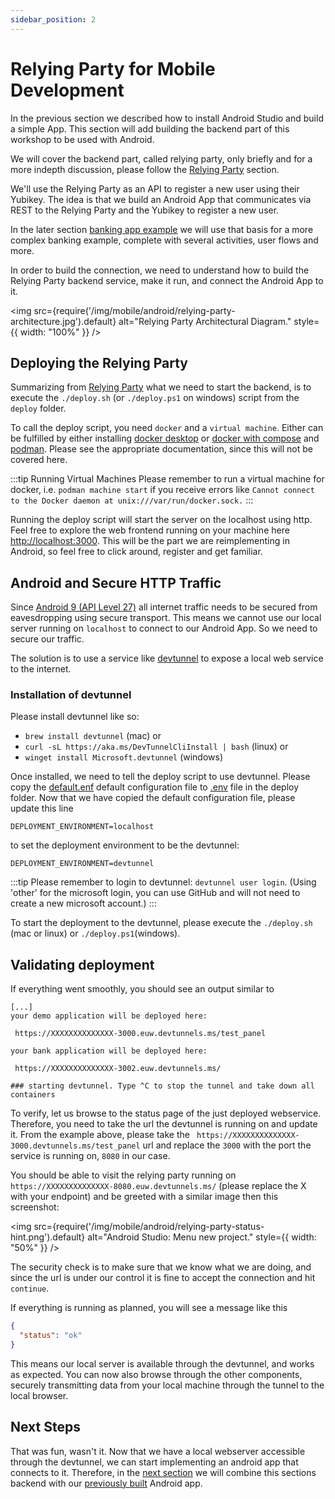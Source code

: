 ```yaml
---
sidebar_position: 2
---
```


# Relying Party for Mobile Development

In the previous section we described how to install Android Studio and build a simple App. This section will add building the backend part of this workshop to be used with Android.

We will cover the backend part, called relying party, only briefly and for a more indepth discussion, please follow the [Relying Party](/passkey-workshop/docs/category/relying-party) section.

We'll use the Relying Party as an API to register a new user using their Yubikey. The idea is that we build an Android App that communicates via REST to the Relying Party and the Yubikey to register a new user.

In the later section [banking app example](banking/getting-started.md) we will use that basis for a more complex banking example, complete with several activities, user flows and more.

In order to build the connection, we need to understand how to build the Relying Party backend service, make it run, and connect the Android App to it.

<img
src={require('/img/mobile/android/relying-party-architecture.jpg').default}
alt="Relying Party Architectural Diagram."
style={{ width: "100%" }}
/>

## Deploying the Relying Party

Summarizing from [Relying Party](/passkey-workshop/docs/category/relying-party) what we need to start the backend, is to execute the `./deploy.sh` (or `./deploy.ps1` on windows) script from the `deploy` folder.

To call the deploy script, you need `docker` and a `virtual machine`. Either can be fulfilled by either installing [docker desktop](https://docs.docker.com/desktop/) or [docker with compose](https://docs.docker.com/compose/install/) and [podman](https://podman.io/docs/installation). Please see the appropriate documentation, since this will not be covered here.

:::tip Running Virtual Machines
Please remember to run a virtual machine for docker, i.e. `podman machine start` if you receive errors like ```Cannot connect to the Docker daemon at unix:///var/run/docker.sock.```
:::

Running the deploy script will start the server on the localhost using http. Feel free to explore the web frontend running on your machine here [http://localhost:3000](http://localhost:3000). This will be the part we are reimplementing in Android, so feel free to click around, register and get familiar.

## Android and Secure HTTP Traffic

Since [Android 9 (API Level 27)](https://developer.android.com/privacy-and-security/security-config#CleartextTrafficPermitted) all internet traffic needs to be secured from eavesdropping using secure transport. This means we cannot use our local server running on `localhost` to connect to our Android App. So we need to secure our traffic.

The solution is to use a service like [devtunnel](https://learn.microsoft.com/en-gb/azure/developer/dev-tunnels/) to expose a local web service to the internet.

### Installation of devtunnel

Please install devtunnel like so:

* `brew install devtunnel` (mac) or
* `curl -sL https://aka.ms/DevTunnelCliInstall | bash` (linux) or
* `winget install Microsoft.devtunnel` (windows)

Once installed, we need to tell the deploy script to use devtunnel. Please copy the [default.enf](/deploy/default.env) default configuration file to [.env](/deploy/.env) file in the deploy folder. Now that we have copied the default configuration file, please update this line

```
DEPLOYMENT_ENVIRONMENT=localhost
```

to set the deployment environment to be the devtunnel:

```
DEPLOYMENT_ENVIRONMENT=devtunnel
```

:::tip
Please remember to login to devtunnel: `devtunnel user login`. (Using 'other' for the microsoft login, you can use GitHub and will not need to create a new microsoft account.)
:::

To start the deployment to the devtunnel, please execute the `./deploy.sh` (mac or linux) or `./deploy.ps1`(windows).

## Validating deployment

If everything went smoothly, you should see an output similar to

```shell
[...]
your demo application will be deployed here:

 https://XXXXXXXXXXXXXX-3000.euw.devtunnels.ms/test_panel 

your bank application will be deployed here:

 https://XXXXXXXXXXXXXX-3002.euw.devtunnels.ms/ 

### starting devtunnel. Type ^C to stop the tunnel and take down all containers
```

To verify, let us browse to the status page of the just deployed webservice. Therefore, you need to take the url the devtunnel is running on and update it. From the example above, please take the ``` https://XXXXXXXXXXXXXX-3000.devtunnels.ms/test_panel``` url and replace the `3000` with the port the service is running on, `8080` in our case.

You should be able to visit the relying party running on  ```https://XXXXXXXXXXXXXX-8080.euw.devtunnels.ms/``` (please replace the X with your endpoint) and be greeted with a similar image then this screenshot:

<img
src={require('/img/mobile/android/relying-party-status-hint.png').default}
alt="Android Studio: Menu new project."
style={{ width: "50%" }}
/>

The security check is to make sure that we know what we are doing, and since the url is under our control it is fine to accept the connection and hit `continue`.

If everything is running as planned, you will see a message like this

```json
{
  "status": "ok"
}
```

This means our local server is available through the devtunnel, and works as expected. You can now also browse through the other components, securely transmitting data from your local machine through the tunnel to the local browser.

## Next Steps

That was fun, wasn't it. Now that we have a local webserver accessible through the devtunnel, we can start implementing an android app that connects to it. Therefore, in the [next section](app-to-server.md) we will combine this sections backend with our [previously built](getting-started.md) Android app.
